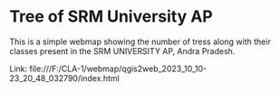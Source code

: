 # Tree of SRM University AP
This is a simple webmap showing the number of tress along with their classes present in the SRM UNIVERSITY AP, Andra Pradesh.

Link: file:///F:/CLA-1/webmap/qgis2web_2023_10_10-23_20_48_032790/index.html
